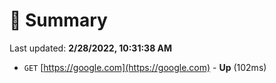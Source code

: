 # 📖 Summary
Last updated: **2/28/2022, 10:31:38 AM**

- `GET` [https://google.com](https://google.com) - **Up** (102ms)
